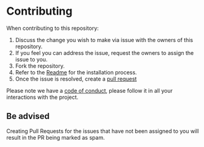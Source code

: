 # Contributing

When contributing to this repository:
1. Discuss the change you wish to make via issue with the owners of this repository.
2. If you feel you can address the issue, request the owners to assign the issue to you.
3. Fork the repository.
4. Refer to the [Readme](https://github.com/himanshusingh335/check_my_cash#readme) for the installation process.
5. Once the issue is resolved, create a [pull request](https://opensource.com/article/19/7/create-pull-request-github)

Please note we have a [code of conduct](https://github.com/himanshusingh335/check_my_cash/blob/master/CODE_OF_CONDUCT.md), please follow it in all your interactions with the project.

## Be advised

Creating Pull Requests for the issues that have not been assigned to you will result in the PR being marked as spam.

